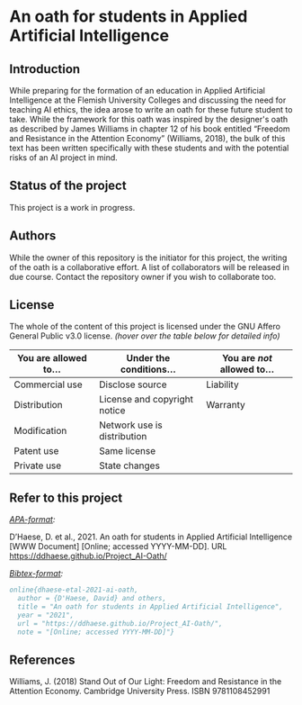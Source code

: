 # An oath for students in Applied Artificial Intelligence

## Introduction

While preparing for the formation of an education in Applied Artificial Intelligence at the Flemish University Colleges and discussing the need for teaching AI ethics, the idea arose to write an oath for these future student to take. While the framework for this oath was inspired by the designer's oath as described by James Williams in chapter 12 of his book entitled “Freedom and Resistance in the Attention Economy” (Williams, 2018), the bulk of this text has been written specifically with these students and with the potential risks of an AI project in mind.

## Status of the project

This project is a work in progress.

## Authors

While the owner of this repository is the initiator for this project, the writing of the oath is a collaborative effort. A list of collaborators will be released in due course. Contact the repository owner if you wish to collaborate too.

## License

The whole of the content of this project is licensed under the GNU Affero General Public v3.0 license. _(hover over the table below for detailed info)_

| You are allowed to&hellip;                                                                                     | Under the conditions&hellip;                                                                                                                                                             | You are _not_ allowed to&hellip;                                                                    |
| -------------------------------------------------------------------------------------------------------------- | ---------------------------------------------------------------------------------------------------------------------------------------------------------------------------------------- | --------------------------------------------------------------------------------------------------- |
| <span title="The licensed material and derivatives may be used for commercial purposes.">Commercial use</span> | <span title="Source code must be made available when the licensed material is distributed.">Disclose source</span>                                                                       | <span title="This license includes a limitation of liability.">Liability</span>                     |
| <span title="The licensed material may be distributed.">Distribution</span>                                    | <span title="A copy of the license and copyright notice must be included with the licensed material.">License and copyright notice</span>                                                | <span title="This license explicitly states that it does NOT provide any warranty.">Warranty</span> |
| <span title="The licensed material may be modified.">Modification</span>                                       | <span title="Users who interact with the licensed material via network are given the right to receive a copy of the source code.">Network use is distribution</span>                     |                                                                                                     |
| <span title="This license provides an express grant of patent rights from contributors.">Patent use</span>     | <span title="Modifications must be released under the same license when distributing the licensed material. In some cases a similar or related license may be used.">Same license</span> |                                                                                                     |
| <span title="The licensed material may be used and modified in private.">Private use</span>                    | <span title="Changes made to the licensed material must be documented.">State changes</span>                                                                                             |                                                                                                     |

## Refer to this project

_[APA-format](https://apastyle.apa.org/):_

D’Haese, D. et al., 2021. An oath for students in Applied Artificial Intelligence [WWW Document] [Online; accessed  YYYY-MM-DD]. URL https://ddhaese.github.io/Project_AI-Oath/

_[Bibtex-format](http://www.bibtex.org/):_

```bibtex
online{dhaese-etal-2021-ai-oath,
  author = {D'Haese, David} and others,
  title = "An oath for students in Applied Artificial Intelligence",
  year = "2021",
  url = "https://ddhaese.github.io/Project_AI-Oath/",
  note = "[Online; accessed YYYY-MM-DD]"}
```

## References

Williams, J. (2018) Stand Out of Our Light: Freedom and Resistance in the Attention Economy. Cambridge University Press. ISBN 9781108452991

